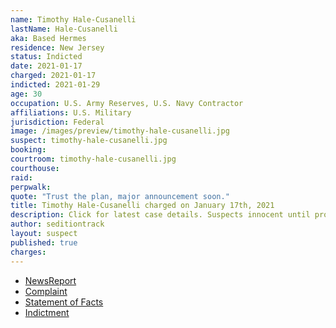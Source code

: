 ```yaml
---
name: Timothy Hale-Cusanelli
lastName: Hale-Cusanelli
aka: Based Hermes
residence: New Jersey
status: Indicted
date: 2021-01-17
charged: 2021-01-17
indicted: 2021-01-29
age: 30
occupation: U.S. Army Reserves, U.S. Navy Contractor
affiliations: U.S. Military
jurisdiction: Federal
image: /images/preview/timothy-hale-cusanelli.jpg
suspect: timothy-hale-cusanelli.jpg
booking:
courtroom: timothy-hale-cusanelli.jpg
courthouse:
raid:
perpwalk:
quote: "Trust the plan, major announcement soon."
title: Timothy Hale-Cusanelli charged on January 17th, 2021
description: Click for latest case details. Suspects innocent until proven guilty.
author: seditiontrack
layout: suspect
published: true
charges:
---
```

- [NewsReport](https://www.app.com/story/news/crime/2021/01/17/timothy-louis-hale-cusanelli-colts-neck-man-military-contractor-capitol-pro-trump-mob/4199037001/)
- [Complaint](https://www.justice.gov/opa/page/file/1356061/download)
- [Statement of Facts](https://www.justice.gov/opa/page/file/1356066/download)
- [Indictment](https://www.courtlistener.com/recap/gov.uscourts.dcd.226943/gov.uscourts.dcd.226943.9.0_2.pdf)
